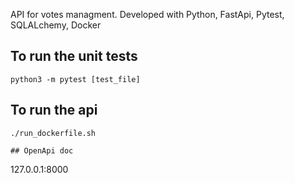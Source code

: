 API for votes managment. Developed with Python, FastApi, Pytest, SQLALchemy, Docker

## To run the unit tests
```
python3 -m pytest [test_file]
```

## To run the api
```
./run_dockerfile.sh

## OpenApi doc
```
127.0.0.1:8000
```
